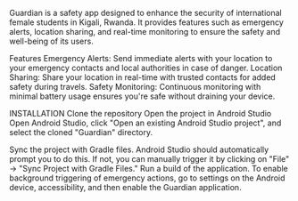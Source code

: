 Guardian is a safety app designed to enhance the security of international female students in Kigali, Rwanda. It provides features such as emergency alerts, location sharing, and real-time monitoring to ensure the safety and well-being of its users.

Features
Emergency Alerts: Send immediate alerts with your location to your emergency contacts and local authorities in case of danger.
Location Sharing: Share your location in real-time with trusted contacts for added safety during travels.
Safety Monitoring: Continuous monitoring with minimal battery usage ensures you're safe without draining your device.

INSTALLATION
Clone the repository
Open the project in Android Studio
Open Android Studio, click "Open an existing Android Studio project", and select the cloned "Guardian" directory.

Sync the project with Gradle files.
Android Studio should automatically prompt you to do this. If not, you can manually trigger it by clicking on "File" -> "Sync Project with Gradle Files."
Run a build of the application.
To enable background triggering of emergency actions, go to settings on the Android device, accessibility, and then enable the Guardian application.


